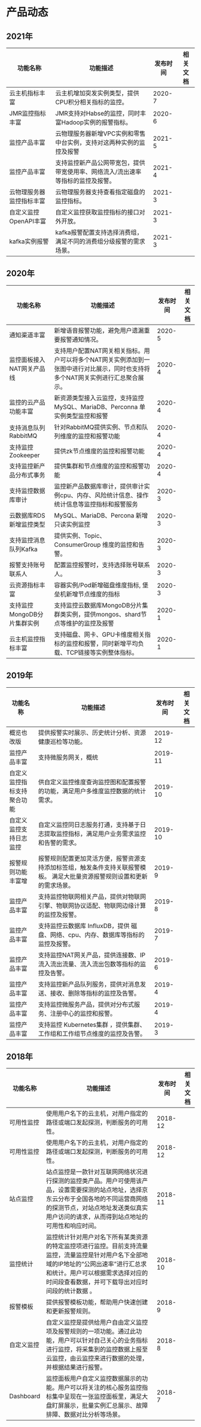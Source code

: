 # 产品动态

## 2021年

| 功能名称                 | 功能描述                                                     | 发布时间 | 相关文档 |
| ------------------------ | ------------------------------------------------------------ | -------- | -------- |
| 云主机指标丰富           | 云主机增加突发实例类型，提供CPU积分相关指标的监控。          | 2020-7   |          |
| JMR监控指标丰富          | JMR支持对Habse的监控，同时丰富Hadoop实例的报警指标。         | 2020-6   |          |
| 监控产品丰富             | 云物理服务器新增VPC实例和零售中台实例，支持对这两种实例的监控及报警 | 2021-5   |          |
| 监控产品丰富             | 支持监控新产品公网带宽包，提供带宽使用率、网络流入/流出速率等指标的监控及报警。 | 2021-4   |          |
| 云物理服务器监控指标丰富 | 云物理服务器支持查看指定磁盘的监控指标。                     | 2021-3   |          |
| 自定义监控OpenAPI丰富    | 自定义监控获取监控指标的接口对外开放。                       | 2021-3   |          |
| kafka实例报警            | kafka报警配置支持选择消费组，满足不同的消费组分级报警的需求场景。 | 2021-3   |          |

## 2020年

| 功能名称                    | 功能描述                                                     | 发布时间 | 相关文档 |
| --------------------------- | ------------------------------------------------------------ | -------- | -------- |
| 通知渠道丰富                | 新增语音报警功能，避免用户遗漏重要报警通知情况。             | 2020-5   |          |
| 监控面板接入NAT网关产品线   | 支持用户配置NAT网关相关指标。用户可以将多个NAT网关实例添加到一张图中进行对比展示，同时也支持将多个NAT网关实例进行汇总聚合展示。 | 2020-4   |          |
| 监控的云产品功能丰富        | 新资源类型接入云监控，支持监控MySQL、MariaDB、Perconna 单实例类型监控和报警 | 2020-4   |          |
| 支持消息队列RabbitMQ        | 针对RabbitMQ提供实例、节点和队列维度的监控和报警功能         | 2020-4   |          |
| 支持监控Zookeeper           | 提供zk节点维度的监控和报警功能                               | 2020-4   |          |
| 支持监控新产品分布式事务    | 提供集群和节点维度的监控和报警功能                           | 2020-4   |          |
| 支持监控数据库审计          | 监控新产品数据库审计，提供审计实例cpu、内存、风险统计信息、操作统计信息等监控指标和报警服务 | 2020-3   |          |
| 云数据库RDS新增监控类型     | MySQL、MariaDB、Percona 新增只读实例监控                     | 2020-3   |          |
| 支持监控消息队列Kafka       | 提供实例、Topic、ConsumerGroup 维度的监控和告警。            | 2020-3   |          |
| 报警支持账号联系人          | 配置监控报警时，支持选择账号联系人。                         | 2020-3   |          |
| 云资源指标丰富              | 容器实例/Pod新增磁盘维度指标, 堡垒机新增节点维度的指标       | 2020-3   |          |
| 支持监控MongoDB分片集群实例 | 支持监控云数据库MongoDB分片集群类实例，提供mongos、shard节点等维护的监控及报警 | 2020-1   |          |
| 云主机监控指标丰富          | 支持磁盘、网卡、GPU卡维度相关指标的监控和报警，同时新增平均负载、TCP链接等实例整体指标。 | 2020-1   |          |

## 2019年

| 功能名称                   | 功能描述                                                     | 发布时间 | 相关文档 |
| -------------------------- | ------------------------------------------------------------ | -------- | -------- |
| 概览也改版                 | 提供报警实时展示、历史统计分析、资源健康巡检等功能。         | 2019-12  |          |
| 监控产品丰富               | 支持微服务网关，概统                                         | 2019-11  |          |
| 自定义监控指标支持聚合功能 | 供自定义监控维度查询监控图和配置报警的功能，满足用户多维度监控数据的统计需求。 | 2019-10  |          |
| 自定义监控支持日志监控     | 自定义监控同日志服务打通，支持基于日志提取监控指标，满足用户业务需求监控和告警的需求。 | 2019-10  |          |
| 报警规则功能丰富增         | 报警规则配置更加灵活方便，报警资源支持添加标签组，触发条件支持关联报警模板。 满足大批量资源报警规则设置和更新的需求场景。 | 2019-9   |          |
| 监控产品丰富               | 支持监控物联网相关产品，提供对物联网引擎、物联网协议适配、物联网边缘计算的监控及报警。 | 2019-8   |          |
| 监控产品丰富               | 支持监控云数据库 InfluxDB，提供 磁盘、网络、cpu、内存、数据库等指标的监控及报警。 | 2019-7   |          |
| 监控产品丰富               | 支持监控NAT网关产品，提供连接数、IP流入流出流量、流入流出包数等指标的监控及告警。 | 2019-6   |          |
| 监控产品丰富               | 支持监控新产品队列服务，提供对消息发送、接收、删除等指标的监控及告警。 | 2019-4   |          |
| 监控产品丰富               | 支持监控微服务产品，提供对分布式服务、注册中心的监控和报警。 | 2019-4   |          |
| 监控产品丰富               | 支持监控 Kubernetes集群 ，提供集群、工作组和工作组节点维度的监控及告警。 | 2019-3   |          |

## 2018年

| 功能名称   | 功能描述                                                     | 发布时间 | 相关文档 |
| ---------- | ------------------------------------------------------------ | -------- | -------- |
| 可用性监控 | 使用用户名下的云主机，对用户指定的路径或端口发起探测，判断服务的可用性。 | 2018-12  |          |
| 可用性监控 | 使用用户名下的云主机，对用户指定的路径或端口发起探测，判断服务的可用性。 | 2018-12  |          |
| 站点监控   | 站点监控是一款针对互联网网络状况进行探测的监控类产品。用户可使用该产品，设置需要探测的站点地址，选择京东云分布于全国各地的不同运营商网络的探测节点，对站点地址发送类似真实用户访问的请求，从而得到站点地址的可用性和响应时间。 | 2018-11  |          |
| 监控统计   | 监控统计针对用户对名下所有某类资源的特定监控项进行监控。目前支持流量监控，流量监控是针对用户名下全部地域的IP地址的“公网出速率”进行汇总求和统计。用户可以根据需求选择对应的时间段查看数据，并可下载导出对应时间段的统计数据 。 | 2018-10  |          |
| 报警模板   | 提供报警模板功能，帮助用户快速创建和更新报警规则。           | 2018-9   |          |
| 自定义监控 | 自定义监控是提供给用户自由定义监控项及报警规则的一项功能。通过此功能，用户可以针对自己关心的业务指标进行监控，将采集到的监控数据上报至云监控，由云监控来进行数据的处理，并根据结果进行报警。 | 2018-8   |          |
| Dashboard  | 监控面板用户自定义监控数据展示的功能。用户可以将关注的核心服务监控指标集中呈现在一张监控面板里，满足大盘盯屏展示，批量实例汇总展示、故障排障、数据对比分析等场景。 | 2018-7   |          |